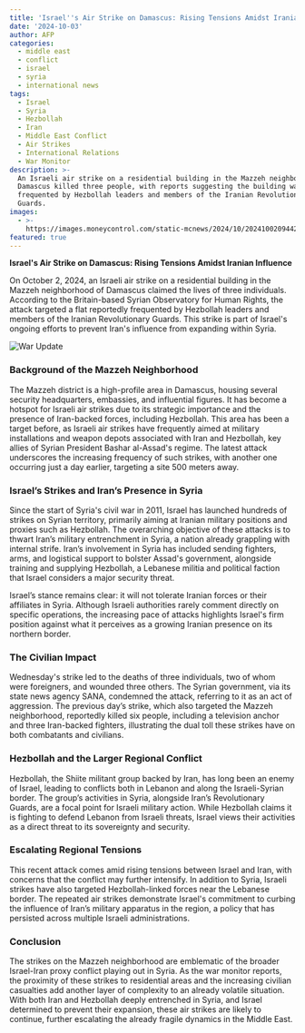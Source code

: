 ```yaml
---
title: 'Israel''s Air Strike on Damascus: Rising Tensions Amidst Iranian Influence'
date: '2024-10-03'
author: AFP
categories:
  - middle east
  - conflict
  - israel
  - syria
  - international news
tags:
  - Israel
  - Syria
  - Hezbollah
  - Iran
  - Middle East Conflict
  - Air Strikes
  - International Relations
  - War Monitor
description: >-
  An Israeli air strike on a residential building in the Mazzeh neighborhood of
  Damascus killed three people, with reports suggesting the building was
  frequented by Hezbollah leaders and members of the Iranian Revolutionary
  Guards.
images:
  - >-
    https://images.moneycontrol.com/static-mcnews/2024/10/20241002094420_Iran-Israel.jpg
featured: true
---
```


**Israel's Air Strike on Damascus: Rising Tensions Amidst Iranian Influence**

On October 2, 2024, an Israeli air strike on a residential building in the Mazzeh neighborhood of Damascus claimed the lives of three individuals. According to the Britain-based Syrian Observatory for Human Rights, the attack targeted a flat reportedly frequented by Hezbollah leaders and members of the Iranian Revolutionary Guards. This strike is part of Israel's ongoing efforts to prevent Iran's influence from expanding within Syria. 

![War Update](https://images.moneycontrol.com/static-mcnews/2024/10/20241002094420_Iran-Israel.jpg)

### Background of the Mazzeh Neighborhood

The Mazzeh district is a high-profile area in Damascus, housing several security headquarters, embassies, and influential figures. It has become a hotspot for Israeli air strikes due to its strategic importance and the presence of Iran-backed forces, including Hezbollah. This area has been a target before, as Israeli air strikes have frequently aimed at military installations and weapon depots associated with Iran and Hezbollah, key allies of Syrian President Bashar al-Assad's regime. The latest attack underscores the increasing frequency of such strikes, with another one occurring just a day earlier, targeting a site 500 meters away.

### Israel’s Strikes and Iran’s Presence in Syria

Since the start of Syria's civil war in 2011, Israel has launched hundreds of strikes on Syrian territory, primarily aiming at Iranian military positions and proxies such as Hezbollah. The overarching objective of these attacks is to thwart Iran’s military entrenchment in Syria, a nation already grappling with internal strife. Iran’s involvement in Syria has included sending fighters, arms, and logistical support to bolster Assad's government, alongside training and supplying Hezbollah, a Lebanese militia and political faction that Israel considers a major security threat.

Israel’s stance remains clear: it will not tolerate Iranian forces or their affiliates in Syria. Although Israeli authorities rarely comment directly on specific operations, the increasing pace of attacks highlights Israel's firm position against what it perceives as a growing Iranian presence on its northern border.

### The Civilian Impact

Wednesday's strike led to the deaths of three individuals, two of whom were foreigners, and wounded three others. The Syrian government, via its state news agency SANA, condemned the attack, referring to it as an act of aggression. The previous day’s strike, which also targeted the Mazzeh neighborhood, reportedly killed six people, including a television anchor and three Iran-backed fighters, illustrating the dual toll these strikes have on both combatants and civilians.

### Hezbollah and the Larger Regional Conflict

Hezbollah, the Shiite militant group backed by Iran, has long been an enemy of Israel, leading to conflicts both in Lebanon and along the Israeli-Syrian border. The group’s activities in Syria, alongside Iran’s Revolutionary Guards, are a focal point for Israeli military action. While Hezbollah claims it is fighting to defend Lebanon from Israeli threats, Israel views their activities as a direct threat to its sovereignty and security.

### Escalating Regional Tensions

This recent attack comes amid rising tensions between Israel and Iran, with concerns that the conflict may further intensify. In addition to Syria, Israeli strikes have also targeted Hezbollah-linked forces near the Lebanese border. The repeated air strikes demonstrate Israel's commitment to curbing the influence of Iran’s military apparatus in the region, a policy that has persisted across multiple Israeli administrations.

### Conclusion

The strikes on the Mazzeh neighborhood are emblematic of the broader Israel-Iran proxy conflict playing out in Syria. As the war monitor reports, the proximity of these strikes to residential areas and the increasing civilian casualties add another layer of complexity to an already volatile situation. With both Iran and Hezbollah deeply entrenched in Syria, and Israel determined to prevent their expansion, these air strikes are likely to continue, further escalating the already fragile dynamics in the Middle East.
